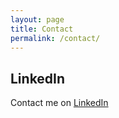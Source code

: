 ```yaml
---
layout: page
title: Contact
permalink: /contact/
---
```


## LinkedIn

Contact me on [LinkedIn](href="https://uk.linkedin.com/in/mbatchkarov)
